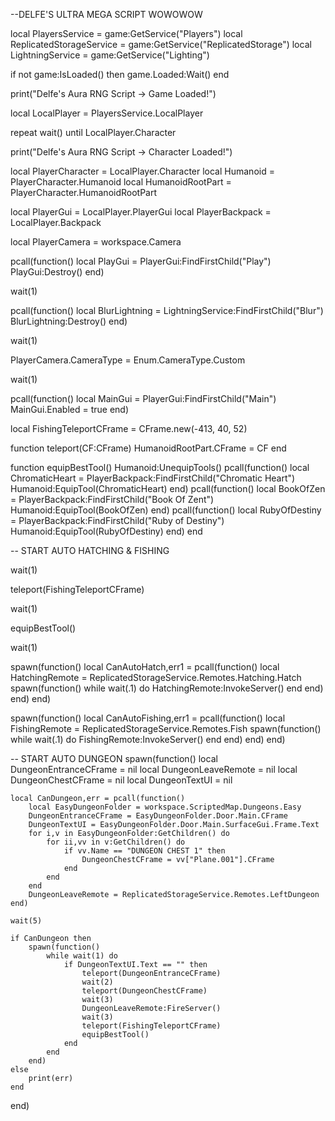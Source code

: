 --DELFE'S ULTRA MEGA SCRIPT WOWOWOW

local PlayersService = game:GetService("Players")
local ReplicatedStorageService = game:GetService("ReplicatedStorage")
local LightningService = game:GetService("Lighting")

if not game:IsLoaded() then
	game.Loaded:Wait()
end

print("Delfe's Aura RNG Script -> Game Loaded!")

local LocalPlayer = PlayersService.LocalPlayer

repeat wait() until LocalPlayer.Character

print("Delfe's Aura RNG Script -> Character Loaded!")

local PlayerCharacter = LocalPlayer.Character
local Humanoid = PlayerCharacter.Humanoid
local HumanoidRootPart = PlayerCharacter.HumanoidRootPart

local PlayerGui = LocalPlayer.PlayerGui
local PlayerBackpack = LocalPlayer.Backpack

local PlayerCamera = workspace.Camera

pcall(function()
	local PlayGui = PlayerGui:FindFirstChild("Play")
	PlayGui:Destroy()
end)

wait(1)

pcall(function()
	local BlurLightning = LightningService:FindFirstChild("Blur")
	BlurLightning:Destroy()
end)

wait(1)

PlayerCamera.CameraType = Enum.CameraType.Custom

wait(1)

pcall(function()
	local MainGui = PlayerGui:FindFirstChild("Main")
	MainGui.Enabled = true
end)

local FishingTeleportCFrame = CFrame.new(-413, 40, 52)

function teleport(CF:CFrame)
	HumanoidRootPart.CFrame = CF
end

function equipBestTool()
	Humanoid:UnequipTools()
	pcall(function()
		local ChromaticHeart = PlayerBackpack:FindFirstChild("Chromatic Heart")
		Humanoid:EquipTool(ChromaticHeart)
	end)
	pcall(function()
		local BookOfZen = PlayerBackpack:FindFirstChild("Book Of Zent")
		Humanoid:EquipTool(BookOfZen)
	end)
	pcall(function()
		local RubyOfDestiny = PlayerBackpack:FindFirstChild("Ruby of Destiny")
		Humanoid:EquipTool(RubyOfDestiny)
	end)
end

-- START AUTO HATCHING & FISHING

wait(1)

teleport(FishingTeleportCFrame)

wait(1)

equipBestTool()

wait(1)

spawn(function()
	local CanAutoHatch,err1 = pcall(function()
		local HatchingRemote = ReplicatedStorageService.Remotes.Hatching.Hatch
		spawn(function()
			while wait(.1) do
				HatchingRemote:InvokeServer()
			end
		end)
	end)
end)

spawn(function()
	local CanAutoFishing,err1 = pcall(function()
		local FishingRemote = ReplicatedStorageService.Remotes.Fish
		spawn(function()
			while wait(.1) do
				FishingRemote:InvokeServer()
			end
		end)
	end)
end)


-- START AUTO DUNGEON
spawn(function()
	local DungeonEntranceCFrame = nil
	local DungeonLeaveRemote = nil
	local DungeonChestCFrame = nil
	local DungeonTextUI = nil
	
	local CanDungeon,err = pcall(function()
		local EasyDungeonFolder = workspace.ScriptedMap.Dungeons.Easy
		DungeonEntranceCFrame = EasyDungeonFolder.Door.Main.CFrame
		DungeonTextUI = EasyDungeonFolder.Door.Main.SurfaceGui.Frame.Text
		for i,v in EasyDungeonFolder:GetChildren() do
			for ii,vv in v:GetChildren() do
				if vv.Name == "DUNGEON CHEST 1" then
					DungeonChestCFrame = vv["Plane.001"].CFrame
				end
			end
		end
		DungeonLeaveRemote = ReplicatedStorageService.Remotes.LeftDungeon
	end)
	
	wait(5)
	
	if CanDungeon then
		spawn(function()
			while wait(1) do
				if DungeonTextUI.Text == "" then
					teleport(DungeonEntranceCFrame)
					wait(2)
					teleport(DungeonChestCFrame)
					wait(3)
					DungeonLeaveRemote:FireServer()
					wait(3)
					teleport(FishingTeleportCFrame)
					equipBestTool()
				end
			end
		end)
	else
		print(err)
	end
end)








